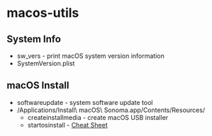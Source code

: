 # macos-utils
## System Info
- sw_vers - print macOS system version information
- SystemVersion.plist
## macOS Install
- softwareupdate - system software update tool
- /Applications/Install\ macOS\ Sonoma.app/Contents/Resources/
  - createinstallmedia - create macOS USB installer
  - startosinstall - [Cheat Sheet](https://gist.github.com/acodega/57766c52a18a828b1ec44ad2492b5127)
